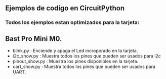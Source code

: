 ## Ejemplos de codigo en CircuitPython

### Todos los ejemplos estan optimizados para la tarjeta:

## Bast Pro Mini M0.

* blink.py : Enciende y apaga el Led incroporado en la tarjeta.
* i2c_show.py : Muestra todos los pines que pueden ser usados para i2c
* pinout_show.py : Muestra los pines disponibles en la tarjeta.
* uart_show.py : Muestra todos los pines que pueden ser usados para UART.
